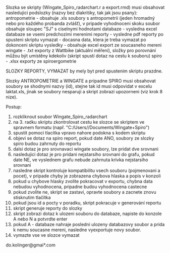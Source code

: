 Slozka se skripty (Wingate_Spiro_radarchart.r a export.rmd) musi obsahovat nasledujici podslozky (nazvy bez diakritiky, tak jak jsou psany):
antropometrie - obsahuje .xls soubory s antropometrii (jeden hromadný nebo pro každého probanda zvlášť), v pripade vyhodnoceni skoku soubor obsahuje sloupec "SJ" s ciselnymi hodnotami
databaze - vysledna excel databaze se vsemi predchozimi merenimi
reporty - vysledne pdf reporty po spusteni skriptu
vymazat - docasna data, ktera je treba vymazat po dokonceni skriptu
vysledky - obsahuje excel export ze soucasneho mereni
wingate - .txt exporty z Wattbike (aktuální měření), složky pro porovnání můžou být umístěny kdekoliv (skript spustí dotaz na cestu k souboru)
spiro - .xlsx exporty ze spiroergometrie


SLOZKY REPORTY, VYMAZAT by mely byt pred spustenim skriptu prazdne. 

Slozky ANTROPOMETRIE a WINGATE a pripadne SPIRO musi obsahovat soubory se shodnymi nazvy (id), stejne tak id musi odpovidat v excelu laktat.xls, jinak se soubory nesparuji
a skript zobrazi upozorneni (viz krok 8 nize).

Postup:
1) rozkliknout soubor Wingate_Spiro_radarchart
2) na 3. radku skriptu zkontrolovat cestu ke slozce se skriptem ve spravnem formatu (např. "C:/Users/<Uzivatel>/Documents/Wingate+Spiro")
3) spustit pomoci tlacitka <source> vpravo nahore podokna s kodem skriptu
4) objevi se dotaz na spiro report, pokud date ANO, soubory ze slozky spiro budou zahrnuty do reportu
5) dalsi dotaz je pro srovnavaci wingate soubory, lze pridat dve srovnani
6) nasledujici dotaz je pro pridani nejstarsiho srovnani do grafu, pokud date NE, ve vyslednem grafu nebude zahrnuta krivka nejstarsiho srovnani
7) nasledne skript kontroluje kompatibilitu vsech souboru (pojmenovani a pocet), v pripade chyby je zobrazena chybova hlaska a popis v konzoli 
8) pokud u chybove hlasky zvolite pokracovat v exportu, chybna data nebudou vyhodnocena, pripadne budou vyhodnocena castecne
9) pokud zvolite ne, skript se zastavi, opravte soubory a zacnete znovu stisknutim tlačítka <source>
7) pokud jsou id a pocty v poradku, skript pokracuje v generování reportu
10) skript generuje reporty do slozky <reporty>
11) skript zobrazi dotaz k ulozeni souboru do databaze, napiste do konzole A nebo N a potvrdte enter
12) pokud A - databaze nahraje posledni ulozeny databazovy soubor a prida k nemu soucasne mereni, nasledne vyexportuje novy soubor. 
13) vymazte vse ve slozce vymazat

do.kolinger@gmai*.com



